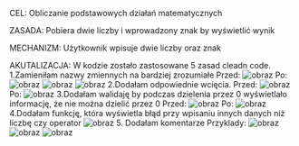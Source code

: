 CEL: Obliczanie podstawowych działań matematycznych

ZASADA: Pobiera dwie liczby i wprowadzony znak by wyświetlić wynik

MECHANIZM: Użytkownik wpisuje dwie liczby oraz znak

AKUTALIZACJA: W kodzie zostało zastosowane 5 zasad cleadn code.
              1.Zamieniłam nazwy zmiennych na bardziej zrozumiałe
              Przed:
              ![obraz](https://github.com/patrycjafar/ver.-0.00-Alpha/assets/149515421/37fb87c5-c7a4-4676-9a7c-ecd918ac1bcd)
              Po:
              ![obraz](https://github.com/patrycjafar/ver.-0.00-Alpha/assets/149515421/61f5d58b-f47f-4851-a75a-7d8b196f1f8e)
              ![obraz](https://github.com/patrycjafar/ver.-0.00-Alpha/assets/149515421/5dfcf4bd-ffbb-4ddd-a8c0-65c53dd96f69)
              ![obraz](https://github.com/patrycjafar/ver.-0.00-Alpha/assets/149515421/8407d7c6-6cda-4f6e-a953-c678438332eb)
              2.Dodałam odpowiednie wcięcia.
              Przed:
              ![obraz](https://github.com/patrycjafar/ver.-0.00-Alpha/assets/149515421/c809b4d3-11f0-4ea2-83b5-892903ecda6a)
              Po:
              ![obraz](https://github.com/patrycjafar/ver.-0.00-Alpha/assets/149515421/75db69bd-5d96-410d-a069-33b06dc2a71b)
              3.Dodałam walidaję by podczas dzielenia przez 0 wyświetlało informację, że nie można dzielić przez 0
              Przed:
              ![obraz](https://github.com/patrycjafar/ver.-0.00-Alpha/assets/149515421/caaef73e-6b93-47fd-b3b8-e88f61da2270)
              Po:
              ![obraz](https://github.com/patrycjafar/ver.-0.00-Alpha/assets/149515421/a74f2220-1d3a-4c03-b788-6b36d588916d)
              4.Dodałam funkcję, która wyświetla błąd przy wpisaniu innych danych niż liczbę czy operator
              ![obraz](https://github.com/patrycjafar/ver.-0.00-Alpha/assets/149515421/f31b5ca5-0313-4aa2-b5c5-a2215fbc12dc)
              5. Dodałam komentarze
              Przyklady:
              ![obraz](https://github.com/patrycjafar/ver.-0.00-Alpha/assets/149515421/7b870603-5769-4a2e-97de-75d563cc2037)
              ![obraz](https://github.com/patrycjafar/ver.-0.00-Alpha/assets/149515421/8d03e94d-0eb5-426d-a544-2840b8d224ec)
              ![obraz](https://github.com/patrycjafar/ver.-0.00-Alpha/assets/149515421/ba42c2bf-2ef3-4f4d-838e-68f17e57d3b7)






              
